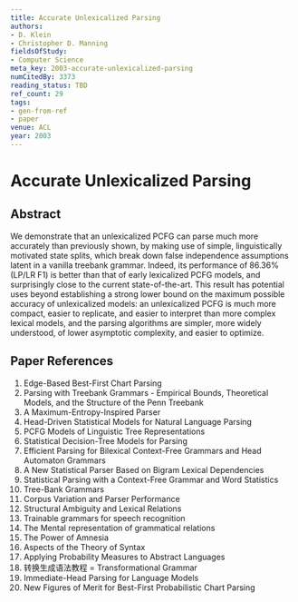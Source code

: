 ```yaml
---
title: Accurate Unlexicalized Parsing
authors:
- D. Klein
- Christopher D. Manning
fieldsOfStudy:
- Computer Science
meta_key: 2003-accurate-unlexicalized-parsing
numCitedBy: 3373
reading_status: TBD
ref_count: 29
tags:
- gen-from-ref
- paper
venue: ACL
year: 2003
---
```


# Accurate Unlexicalized Parsing

## Abstract

We demonstrate that an unlexicalized PCFG can parse much more accurately than previously shown, by making use of simple, linguistically motivated state splits, which break down false independence assumptions latent in a vanilla treebank grammar. Indeed, its performance of 86.36% (LP/LR F1) is better than that of early lexicalized PCFG models, and surprisingly close to the current state-of-the-art. This result has potential uses beyond establishing a strong lower bound on the maximum possible accuracy of unlexicalized models: an unlexicalized PCFG is much more compact, easier to replicate, and easier to interpret than more complex lexical models, and the parsing algorithms are simpler, more widely understood, of lower asymptotic complexity, and easier to optimize.

## Paper References

1. Edge-Based Best-First Chart Parsing
2. Parsing with Treebank Grammars - Empirical Bounds, Theoretical Models, and the Structure of the Penn Treebank
3. A Maximum-Entropy-Inspired Parser
4. Head-Driven Statistical Models for Natural Language Parsing
5. PCFG Models of Linguistic Tree Representations
6. Statistical Decision-Tree Models for Parsing
7. Efficient Parsing for Bilexical Context-Free Grammars and Head Automaton Grammars
8. A New Statistical Parser Based on Bigram Lexical Dependencies
9. Statistical Parsing with a Context-Free Grammar and Word Statistics
10. Tree-Bank Grammars
11. Corpus Variation and Parser Performance
12. Structural Ambiguity and Lexical Relations
13. Trainable grammars for speech recognition
14. The Mental representation of grammatical relations
15. The Power of Amnesia
16. Aspects of the Theory of Syntax
17. Applying Probability Measures to Abstract Languages
18. 转换生成语法教程 = Transformational Grammar
19. Immediate-Head Parsing for Language Models
20. New Figures of Merit for Best-First Probabilistic Chart Parsing
